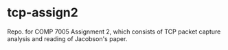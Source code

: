 tcp-assign2
===========

Repo. for COMP 7005 Assignment 2, which consists of TCP packet capture analysis and reading of Jacobson's paper.
